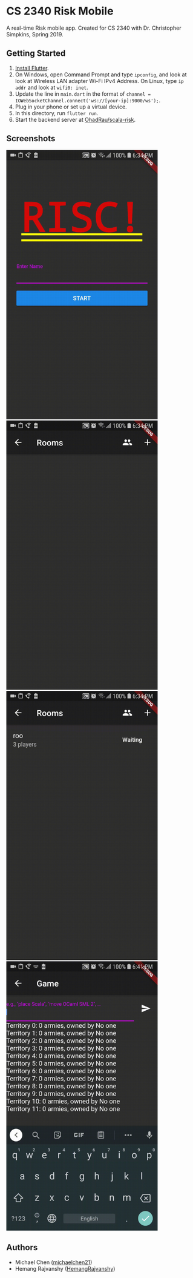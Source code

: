 # CS 2340 Risk Mobile

A real-time Risk mobile app. Created for CS 2340 with Dr. Christopher Simpkins, Spring 2019.

## Getting Started

1. [Install Flutter](https://flutter.dev/docs/get-started/install).
2. On Windows, open Command Prompt and type `ipconfig`, and look at look at Wireless LAN adapter Wi-Fi IPv4 Address. On Linux, type `ip addr` and look at `wifi0: inet`. 
3. Update the line in `main.dart` in the format of `channel = IOWebSocketChannel.connect('ws://[your-ip]:9000/ws');`.
4. Plug in your phone or set up a virtual device.
5. In this directory, run `flutter run`.
6. Start the backend server at [OhadRau/scala-risk](https://github.com/OhadRau/scala-risk).

## Screenshots

<img src="Start.gif" alt="Start screen" width="400"/>
<img src="Create room.gif" alt="Room creation dialog" width="400"/>
<img src="Players list.gif" alt="Players list" width="400"/>
<img src="Gameplay.gif" alt="Gameplay" width="400"/>

## Authors

- Michael Chen ([michaelchen21](https://github.com/michaelchen21))
- Hemang Rajvanshy ([HemangRajvanshy](https://github.com/HemangRajvanshy))